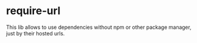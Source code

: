 # require-url
This lib allows to use dependencies without npm or other package manager, just by their hosted urls.
